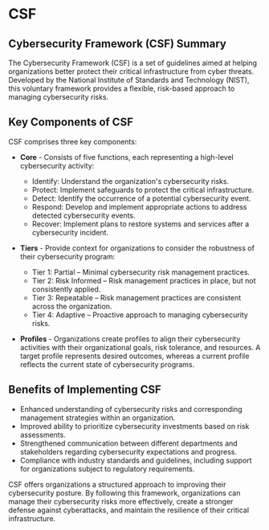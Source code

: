 # CSF

## Cybersecurity Framework (CSF) Summary

The Cybersecurity Framework (CSF) is a set of guidelines aimed at helping organizations better protect their critical infrastructure from cyber threats. Developed by the National Institute of Standards and Technology (NIST), this voluntary framework provides a flexible, risk-based approach to managing cybersecurity risks.

## Key Components of CSF

CSF comprises three key components:

- **Core** - Consists of five functions, each representing a high-level cybersecurity activity:
   * Identify: Understand the organization's cybersecurity risks.
   * Protect: Implement safeguards to protect the critical infrastructure.
   * Detect: Identify the occurrence of a potential cybersecurity event.
   * Respond: Develop and implement appropriate actions to address detected cybersecurity events.
   * Recover: Implement plans to restore systems and services after a cybersecurity incident.

- **Tiers** - Provide context for organizations to consider the robustness of their cybersecurity program:
   * Tier 1: Partial – Minimal cybersecurity risk management practices.
   * Tier 2: Risk Informed – Risk management practices in place, but not consistently applied.
   * Tier 3: Repeatable – Risk management practices are consistent across the organization.
   * Tier 4: Adaptive – Proactive approach to managing cybersecurity risks.

- **Profiles** - Organizations create profiles to align their cybersecurity activities with their organizational goals, risk tolerance, and resources. A target profile represents desired outcomes, whereas a current profile reflects the current state of cybersecurity programs.

## Benefits of Implementing CSF
- Enhanced understanding of cybersecurity risks and corresponding management strategies within an organization.
- Improved ability to prioritize cybersecurity investments based on risk assessments.
- Strengthened communication between different departments and stakeholders regarding cybersecurity expectations and progress.
- Compliance with industry standards and guidelines, including support for organizations subject to regulatory requirements.

CSF offers organizations a structured approach to improving their cybersecurity posture. By following this framework, organizations can manage their cybersecurity risks more effectively, create a stronger defense against cyberattacks, and maintain the resilience of their critical infrastructure.